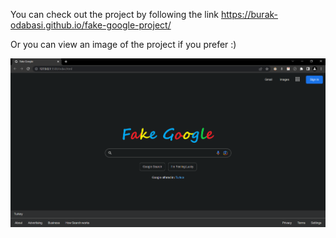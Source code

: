 You can check out the project by following the link
https://burak-odabasi.github.io/fake-google-project/

Or you can view an image of the project if you prefer :)

![](images/fakegoogle.png)
